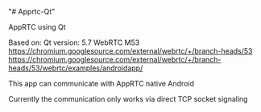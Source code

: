 "# Apprtc-Qt" 

AppRTC using Qt

Based on:
Qt version: 5.7
WebRTC M53 https://chromium.googlesource.com/external/webrtc/+/branch-heads/53
https://chromium.googlesource.com/external/webrtc/+/branch-heads/53/webrtc/examples/androidapp/

This app can communicate with AppRTC native Android

Currently the communication only works via direct TCP socket signaling